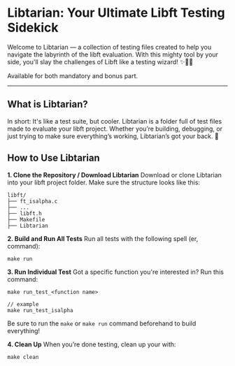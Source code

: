 # Libtarian: Your Ultimate Libft Testing Sidekick

Welcome to Libtarian — a collection of testing files created to help you navigate the labyrinth of the libft evaluation. With this mighty tool by your side, you'll slay the challenges of Libft like a testing wizard! ✨🧙‍♂️ 

Available for both mandatory and bonus part.

---

## What is Libtarian?
In short: It's like a test suite, but cooler. Libtarian is a folder full of test files made to evaluate your libft project. Whether you’re building, debugging, or just trying to make sure everything’s working, Libtarian’s got your back. 🚀

## How to Use Libtarian

**1. Clone the Repository / Download Libtarian**
Download or clone Libtarian into your libft project folder. Make sure the structure looks like this:
```
libft/
├── ft_isalpha.c
├── ...      
├── libft.h              
├── Makefile
├── Libtarian
```
**2. Build and Run All Tests**
Run all tests with the following spell (er, command):
```
make run
```

**3. Run Individual Test**
Got a specific function you're interested in? Run this command:
```
make run_test_<function name>

// example
make run_test_isalpha
```
Be sure to run the `make` or `make run` command beforehand to build everything!

**4. Clean Up**
When you’re done testing, clean up your with:
```
make clean
```


